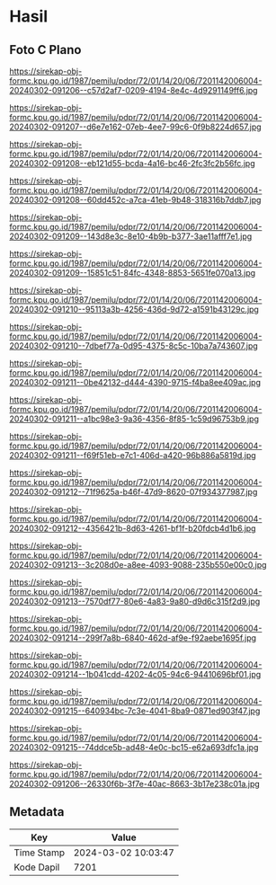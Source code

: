 # Hasil

## Foto C Plano

https://sirekap-obj-formc.kpu.go.id/1987/pemilu/pdpr/72/01/14/20/06/7201142006004-20240302-091206--c57d2af7-0209-4194-8e4c-4d9291149ff6.jpg

https://sirekap-obj-formc.kpu.go.id/1987/pemilu/pdpr/72/01/14/20/06/7201142006004-20240302-091207--d6e7e162-07eb-4ee7-99c6-0f9b8224d657.jpg

https://sirekap-obj-formc.kpu.go.id/1987/pemilu/pdpr/72/01/14/20/06/7201142006004-20240302-091208--eb121d55-bcda-4a16-bc46-2fc3fc2b56fc.jpg

https://sirekap-obj-formc.kpu.go.id/1987/pemilu/pdpr/72/01/14/20/06/7201142006004-20240302-091208--60dd452c-a7ca-41eb-9b48-318316b7ddb7.jpg

https://sirekap-obj-formc.kpu.go.id/1987/pemilu/pdpr/72/01/14/20/06/7201142006004-20240302-091209--143d8e3c-8e10-4b9b-b377-3ae11afff7e1.jpg

https://sirekap-obj-formc.kpu.go.id/1987/pemilu/pdpr/72/01/14/20/06/7201142006004-20240302-091209--15851c51-84fc-4348-8853-5651fe070a13.jpg

https://sirekap-obj-formc.kpu.go.id/1987/pemilu/pdpr/72/01/14/20/06/7201142006004-20240302-091210--95113a3b-4256-436d-9d72-a1591b43129c.jpg

https://sirekap-obj-formc.kpu.go.id/1987/pemilu/pdpr/72/01/14/20/06/7201142006004-20240302-091210--7dbef77a-0d95-4375-8c5c-10ba7a743607.jpg

https://sirekap-obj-formc.kpu.go.id/1987/pemilu/pdpr/72/01/14/20/06/7201142006004-20240302-091211--0be42132-d444-4390-9715-f4ba8ee409ac.jpg

https://sirekap-obj-formc.kpu.go.id/1987/pemilu/pdpr/72/01/14/20/06/7201142006004-20240302-091211--a1bc98e3-9a36-4356-8f85-1c59d96753b9.jpg

https://sirekap-obj-formc.kpu.go.id/1987/pemilu/pdpr/72/01/14/20/06/7201142006004-20240302-091211--f69f51eb-e7c1-406d-a420-96b886a5819d.jpg

https://sirekap-obj-formc.kpu.go.id/1987/pemilu/pdpr/72/01/14/20/06/7201142006004-20240302-091212--71f9625a-b46f-47d9-8620-07f934377987.jpg

https://sirekap-obj-formc.kpu.go.id/1987/pemilu/pdpr/72/01/14/20/06/7201142006004-20240302-091212--4356421b-8d63-4261-bf1f-b20fdcb4d1b6.jpg

https://sirekap-obj-formc.kpu.go.id/1987/pemilu/pdpr/72/01/14/20/06/7201142006004-20240302-091213--3c208d0e-a8ee-4093-9088-235b550e00c0.jpg

https://sirekap-obj-formc.kpu.go.id/1987/pemilu/pdpr/72/01/14/20/06/7201142006004-20240302-091213--7570df77-80e6-4a83-9a80-d9d6c315f2d9.jpg

https://sirekap-obj-formc.kpu.go.id/1987/pemilu/pdpr/72/01/14/20/06/7201142006004-20240302-091214--299f7a8b-6840-462d-af9e-f92aebe1695f.jpg

https://sirekap-obj-formc.kpu.go.id/1987/pemilu/pdpr/72/01/14/20/06/7201142006004-20240302-091214--1b041cdd-4202-4c05-94c6-94410696bf01.jpg

https://sirekap-obj-formc.kpu.go.id/1987/pemilu/pdpr/72/01/14/20/06/7201142006004-20240302-091215--640934bc-7c3e-4041-8ba9-0871ed903f47.jpg

https://sirekap-obj-formc.kpu.go.id/1987/pemilu/pdpr/72/01/14/20/06/7201142006004-20240302-091215--74ddce5b-ad48-4e0c-bc15-e62a693dfc1a.jpg

https://sirekap-obj-formc.kpu.go.id/1987/pemilu/pdpr/72/01/14/20/06/7201142006004-20240302-091206--26330f6b-3f7e-40ac-8663-3b17e238c01a.jpg


## Metadata

| Key        | Value               |
| ---------- | ------------------- |
| Time Stamp | 2024-03-02 10:03:47 |
| Kode Dapil | 7201                |



